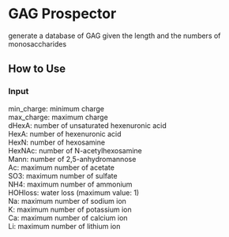 # GAG Prospector
generate a database of GAG given the length and the numbers of monosaccharides

## How to Use 
### Input 
min_charge: minimum charge</br>
max_charge: maximum charge</br>
dHexA: number of unsaturated hexenuronic acid</br>
HexA: number of hexenuronic acid</br>
HexN: number of hexosamine</br>
HexNAc: number of N-acetylhexosamine</br>
Mann: number of 2,5-anhydromannose</br>
Ac: maximum number of acetate</br>
SO3: maximum number of sulfate</br>
NH4: maximum number of ammonium</br>
HOHloss: water loss (maximum value: 1)</br>
Na: maximum number of sodium ion</br>
K: maximum number of potassium ion</br>
Ca: maximum number of calcium ion</br>
Li: maximum number of lithium ion</br>

